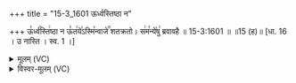 +++
title = "15-3_1601 ऊर्ध्वस्तिष्ठा न"

+++
ऊ꣣र्ध्व꣡स्ति꣢ष्ठा न ऊ꣣त꣢ये꣣ऽस्मि꣡न्वाजे꣢꣯ शतक्रतो। स꣢म꣣न्ये꣡षु꣢ ब्रवावहै ॥ 15-3:1601 ॥ ॥15 (ह)॥ [धा. 16 । उ नास्ति । स्व. 1 ।]

<details><summary>मूलम् (VC)</summary>

ऊ꣣र्ध्व꣡स्ति꣢ष्ठा न ऊ꣣त꣢ये꣣ऽस्मि꣡न्वाजे꣢꣯ श꣢त꣣क्र꣡तो꣢ । स꣢म꣣न्ये꣡षु꣢ ब्रवावहै ॥१६०१॥
</details>

<details><summary>विस्वर-मूलम् (VC)</summary>

ऊर्ध्वस्तिष्ठा न ऊतयेऽस्मिन्वाजे शतक्रतो । समन्येषु ब्रवावहै ॥१६०१॥
</details>